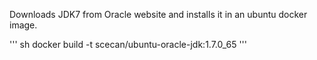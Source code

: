 
Downloads JDK7 from Oracle website and installs it in an ubuntu docker image.

''' sh
docker build -t scecan/ubuntu-oracle-jdk:1.7.0_65
'''
